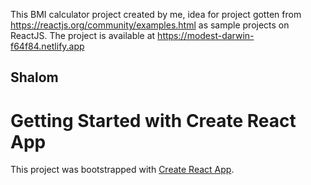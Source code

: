 This BMI calculator project created by me, idea for project gotten from https://reactjs.org/community/examples.html as sample projects on ReactJS. The project is available at https://modest-darwin-f64f84.netlify.app

## Shalom

# Getting Started with Create React App

This project was bootstrapped with [Create React App](https://github.com/facebook/create-react-app).
